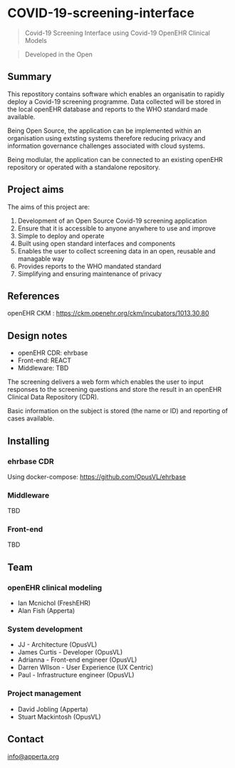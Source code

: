 # COVID-19-screening-interface

> Covid-19 Screening Interface using Covid-19 OpenEHR Clinical Models

> Developed in the Open

## Summary

This repostitory contains software which enables an organisatin to rapidly deploy a Covid-19 screening programme. Data collected will be stored in the local openEHR database and reports to the WHO standard made available.

Being Open Source, the application can be implemented within an organisation using extsting systems therefore reducing privacy and information governance challenges associated with cloud systems.

Being modlular, the application can be connected to an existing openEHR repository or operated with a standalone repository.

## Project aims

The aims of this project are:

1. Development of an Open Source Covid-19 screening application 
2. Ensure that it is accessible to anyone anywhere to use and improve
3. Simple to deploy and operate
4. Built using open standard interfaces and components
5. Enables the user to collect screening data in an open, reusable and managable way
6. Provides reports to the WHO mandated standard
7. Simplifying and ensuring maintenance of privacy


## References

openEHR CKM
: https://ckm.openehr.org/ckm/incubators/1013.30.80

## Design notes

- openEHR CDR: ehrbase
- Front-end: REACT
- Middleware: TBD

The screening delivers a web form which enables the user to input responses to the screening questions and store the result in an openEHR Clinical Data Repository (CDR).

Basic information on the subject is stored (the name or ID) and reporting of cases available.

## Installing

### ehrbase CDR

Using docker-compose: https://github.com/OpusVL/ehrbase

### Middleware

TBD

### Front-end

TBD


## Team

### openEHR clinical modeling

- Ian Mcnichol (FreshEHR)
- Alan Fish (Apperta)

### System development

- JJ - Architecture (OpusVL)
- James Curtis - Developer (OpusVL)
- Adrianna - Front-end engineer (OpusVL)
- Darren WIlson - User Experience (UX Centric)
- Paul - Infrastructure engineer (OpusVL)

### Project management

- David Jobling (Apperta)
- Stuart Mackintosh (OpusVL)

## Contact

info@apperta.org

